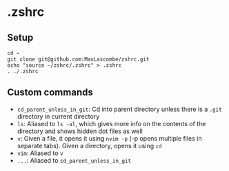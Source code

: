 # .zshrc

## Setup

```
cd ~
git clone git@github.com:MaxLascombe/zshrc.git
echo "source ~/zshrc/.zshrc" > .zshrc
. ./.zshrc
```

## Custom commands

- `cd_parent_unless_in_git`: Cd into parent directory unless there is a `.git` directory in current directory
- `ls`: Aliased to `ls -al`, which gives more info on the contents of the directory and shows hidden dot files as well
- `v`: Given a file, it opens it using `nvim -p` (-p opens multiple files in separate tabs). Given a directory, opens it using `cd`
- `vim`: Aliased to `v`
- `...`: Aliased to `cd_parent_unless_in_git`
